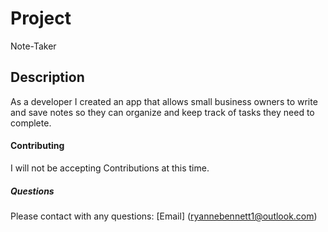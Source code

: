 # Project 
Note-Taker
## Description
As a developer I created an app that allows small business owners to write and save notes so they can organize and keep track of tasks they need to complete. 
#### Contributing 
I will not be accepting Contributions at this time. 
##### Questions 
Please contact with any questions: 
[Email]
(ryannebennett1@outlook.com)